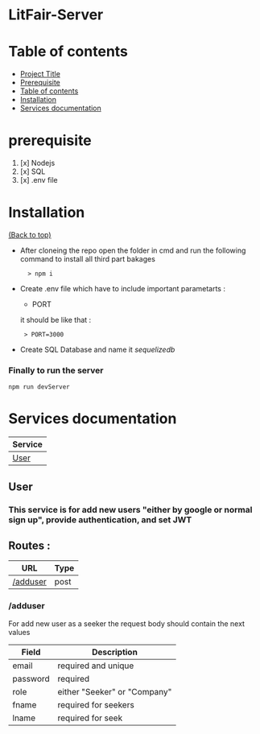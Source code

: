 
# LitFair-Server
 

# Table of contents
- [Project Title](#LitFair-Server)
- [Prerequisite](#prerequisite)
- [Table of contents](#table-of-contents)
- [Installation](#installation)
- [Services documentation](#Services-documentation)
# prerequisite

  

 1. [x] Nodejs
 2. [x]  SQL  
 3. [x]  .env file

# Installation
[(Back to top)](#table-of-contents)

 

- After cloneing the repo open the folder in cmd and run the following command to  install all third part bakages 

		> npm i


 - Create .env file  which have to include important parametarts :
	 - PORT
 
	 it should be like that :
		 
		> PORT=3000
- Create SQL Database and name it   *sequelizedb* 



### Finally to run the server 
	npm run devServer 
	
	
	
# Services documentation

| **Service** |
| --- |
| [User](##User) |

## User 
### This service is for add new users "either by google or normal sign up", provide authentication, and set JWT 

## Routes :
| **URL** | **Type** |
| --- | --- |
| [/adduser](###/adduser) | post |

### /adduser
For add new user as a seeker the request body should contain the next values

| **Field** | **Description** |
| --- | --- |
| email | required and unique |
| password | required |
| role | either "Seeker" or "Company" |
| fname | required for seekers |
| lname | required for seek

